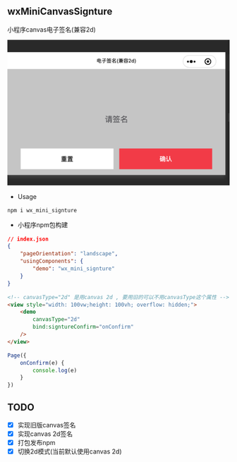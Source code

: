 ## wxMiniCanvasSignture
小程序canvas电子签名(兼容2d)

![这是图片](./imgs/introduct.jpg)

+ Usage
```bash
npm i wx_mini_signture
```

+ 小程序npm包构建

```json
// index.json
{
    "pageOrientation": "landscape",
    "usingComponents": {
        "demo": "wx_mini_signture"
    }
}
```

```html
<!-- canvasType="2d" 是用canvas 2d , 要用旧的可以不用canvasType这个属性 -->
<view style="width: 100vw;height: 100vh; overflow: hidden;">
    <demo
        canvasType="2d"
        bind:signtureConfirm="onConfirm"
    />
</view>
```

```javascript
Page({
    onConfirm(e) {
        console.log(e)
    }
})
```

## TODO
- [x] 实现旧版canvas签名
- [x] 实现canvas 2d签名
- [x] 打包发布npm
- [x] 切换2d模式(当前默认使用canvas 2d)
